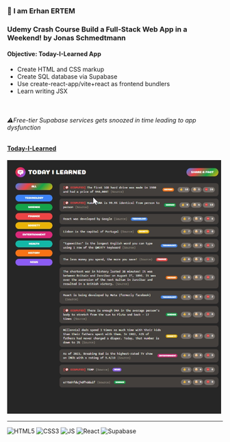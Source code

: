 ### 👋 **I am Erhan ERTEM**

### Udemy Crash Course Build a Full-Stack Web App in a Weekend! by Jonas Schmedtmann

#### **Objective:** Today-I-Learned App

-  Create HTML and CSS markup
-  Create SQL database via Supabase
-  Use create-react-app/vite+react as frontend bundlers
-  Learn writing JSX

&emsp;

###### ⚠️Free-tier Supabase services gets snoozed in time leading to app dysfunction

#### [Today-I-Learned](https://today-i-learned-app-erhan-ertem.netlify.app)

<img src="./screenshot.webp" width="500px"/>

---

![HTML5](https://img.shields.io/badge/HTML5-E34F26?style=square&logo=html5&logoColor=white)
![CSS3](https://img.shields.io/badge/CSS3-1572B6?style=square&logo=css3&logoColor=white)
![JS](https://img.shields.io/badge/JavaScript-323330?style=square&logo=javascript&logoColor=F7DF1E)
![React](https://img.shields.io/badge/React-20232A?style=square&logo=react&logoColor=61DAF)
![Supabase](https://img.shields.io/badge/Supabase-181818?style=square&logo=supabase&logoColor)
